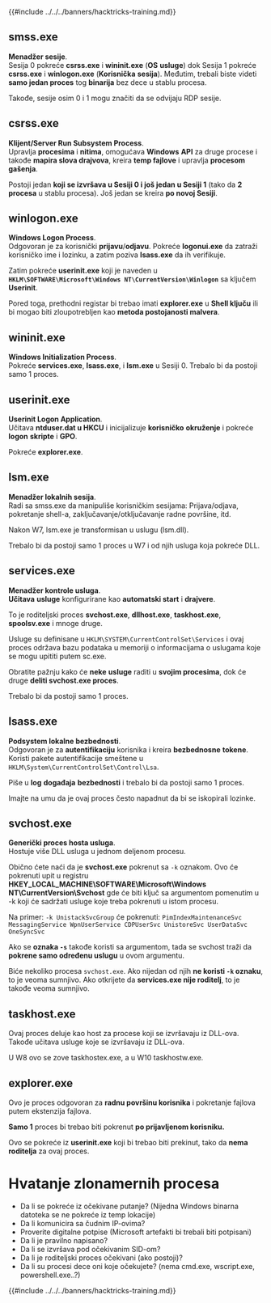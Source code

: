 {{#include ../../../banners/hacktricks-training.md}}

## smss.exe

**Menadžer sesije**.\
Sesija 0 pokreće **csrss.exe** i **wininit.exe** (**OS** **usluge**) dok Sesija 1 pokreće **csrss.exe** i **winlogon.exe** (**Korisnička** **sesija**). Međutim, trebali biste videti **samo jedan proces** tog **binarija** bez dece u stablu procesa.

Takođe, sesije osim 0 i 1 mogu značiti da se odvijaju RDP sesije.

## csrss.exe

**Klijent/Server Run Subsystem Process**.\
Upravlja **procesima** i **nitima**, omogućava **Windows** **API** za druge procese i takođe **mapira slova drajvova**, kreira **temp fajlove** i upravlja **procesom gašenja**.

Postoji jedan **koji se izvršava u Sesiji 0 i još jedan u Sesiji 1** (tako da **2 procesa** u stablu procesa). Još jedan se kreira **po novoj Sesiji**.

## winlogon.exe

**Windows Logon Process**.\
Odgovoran je za korisnički **prijavu**/**odjavu**. Pokreće **logonui.exe** da zatraži korisničko ime i lozinku, a zatim poziva **lsass.exe** da ih verifikuje.

Zatim pokreće **userinit.exe** koji je naveden u **`HKLM\SOFTWARE\Microsoft\Windows NT\CurrentVersion\Winlogon`** sa ključem **Userinit**.

Pored toga, prethodni registar bi trebao imati **explorer.exe** u **Shell ključu** ili bi mogao biti zloupotrebljen kao **metoda postojanosti malvera**.

## wininit.exe

**Windows Initialization Process**. \
Pokreće **services.exe**, **lsass.exe**, i **lsm.exe** u Sesiji 0. Trebalo bi da postoji samo 1 proces.

## userinit.exe

**Userinit Logon Application**.\
Učitava **ntduser.dat u HKCU** i inicijalizuje **korisničko** **okruženje** i pokreće **logon** **skripte** i **GPO**.

Pokreće **explorer.exe**.

## lsm.exe

**Menadžer lokalnih sesija**.\
Radi sa smss.exe da manipuliše korisničkim sesijama: Prijava/odjava, pokretanje shell-a, zaključavanje/otključavanje radne površine, itd.

Nakon W7, lsm.exe je transformisan u uslugu (lsm.dll).

Trebalo bi da postoji samo 1 proces u W7 i od njih usluga koja pokreće DLL.

## services.exe

**Menadžer kontrole usluga**.\
**Učitava** **usluge** konfigurirane kao **automatski start** i **drajvere**.

To je roditeljski proces **svchost.exe**, **dllhost.exe**, **taskhost.exe**, **spoolsv.exe** i mnoge druge.

Usluge su definisane u `HKLM\SYSTEM\CurrentControlSet\Services` i ovaj proces održava bazu podataka u memoriji o informacijama o uslugama koje se mogu upititi putem sc.exe.

Obratite pažnju kako će **neke** **usluge** raditi u **svojim procesima**, dok će druge **deliti svchost.exe proces**.

Trebalo bi da postoji samo 1 proces.

## lsass.exe

**Podsystem lokalne bezbednosti**.\
Odgovoran je za **autentifikaciju** korisnika i kreira **bezbednosne** **tokene**. Koristi pakete autentifikacije smeštene u `HKLM\System\CurrentControlSet\Control\Lsa`.

Piše u **log** **događaja** **bezbednosti** i trebalo bi da postoji samo 1 proces.

Imajte na umu da je ovaj proces često napadnut da bi se iskopirali lozinke.

## svchost.exe

**Generički proces hosta usluga**.\
Hostuje više DLL usluga u jednom deljenom procesu.

Obično ćete naći da je **svchost.exe** pokrenut sa `-k` oznakom. Ovo će pokrenuti upit u registru **HKEY_LOCAL_MACHINE\SOFTWARE\Microsoft\Windows NT\CurrentVersion\Svchost** gde će biti ključ sa argumentom pomenutim u -k koji će sadržati usluge koje treba pokrenuti u istom procesu.

Na primer: `-k UnistackSvcGroup` će pokrenuti: `PimIndexMaintenanceSvc MessagingService WpnUserService CDPUserSvc UnistoreSvc UserDataSvc OneSyncSvc`

Ako se **oznaka `-s`** takođe koristi sa argumentom, tada se svchost traži da **pokrene samo određenu uslugu** u ovom argumentu.

Biće nekoliko procesa `svchost.exe`. Ako nijedan od njih **ne koristi `-k` oznaku**, to je veoma sumnjivo. Ako otkrijete da **services.exe nije roditelj**, to je takođe veoma sumnjivo.

## taskhost.exe

Ovaj proces deluje kao host za procese koji se izvršavaju iz DLL-ova. Takođe učitava usluge koje se izvršavaju iz DLL-ova.

U W8 ovo se zove taskhostex.exe, a u W10 taskhostw.exe.

## explorer.exe

Ovo je proces odgovoran za **radnu površinu korisnika** i pokretanje fajlova putem ekstenzija fajlova.

**Samo 1** proces bi trebao biti pokrenut **po prijavljenom korisniku.**

Ovo se pokreće iz **userinit.exe** koji bi trebao biti prekinut, tako da **nema roditelja** za ovaj proces.

# Hvatanje zlonamernih procesa

- Da li se pokreće iz očekivane putanje? (Nijedna Windows binarna datoteka se ne pokreće iz temp lokacije)
- Da li komunicira sa čudnim IP-ovima?
- Proverite digitalne potpise (Microsoft artefakti bi trebali biti potpisani)
- Da li je pravilno napisano?
- Da li se izvršava pod očekivanim SID-om?
- Da li je roditeljski proces očekivani (ako postoji)?
- Da li su procesi dece oni koje očekujete? (nema cmd.exe, wscript.exe, powershell.exe..?)

{{#include ../../../banners/hacktricks-training.md}}
